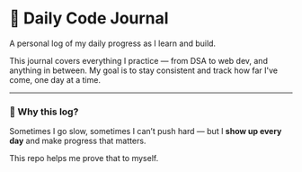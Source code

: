 # 🧠 Daily Code Journal

A personal log of my daily progress as I learn and build.

This journal covers everything I practice — from DSA to web dev, and anything in between. My goal is to stay consistent and track how far I've come, one day at a time.

---

### 📌 Why this log?

Sometimes I go slow, sometimes I can’t push hard — but I **show up every day** and make progress that matters.

This repo helps me prove that to myself.
